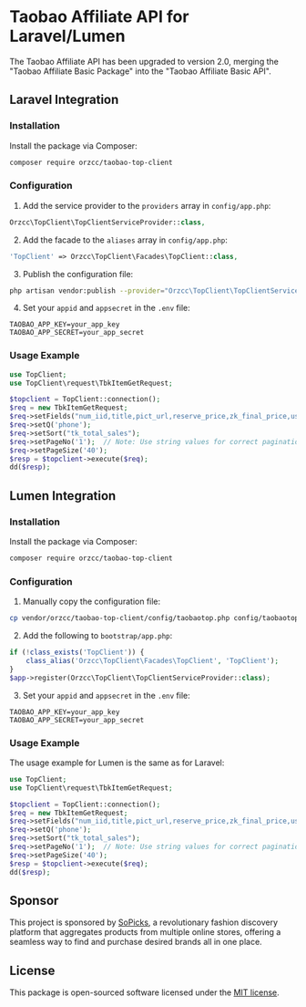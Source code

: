 # Taobao Affiliate API for Laravel/Lumen

The Taobao Affiliate API has been upgraded to version 2.0, merging the "Taobao Affiliate Basic Package" into the "Taobao Affiliate Basic API".

## Laravel Integration

### Installation

Install the package via Composer:

```bash
composer require orzcc/taobao-top-client
```

### Configuration

1. Add the service provider to the `providers` array in `config/app.php`:

```php
Orzcc\TopClient\TopClientServiceProvider::class,
```

2. Add the facade to the `aliases` array in `config/app.php`:

```php
'TopClient' => Orzcc\TopClient\Facades\TopClient::class,
```

3. Publish the configuration file:

```bash
php artisan vendor:publish --provider="Orzcc\TopClient\TopClientServiceProvider"
```

4. Set your `appid` and `appsecret` in the `.env` file:

```
TAOBAO_APP_KEY=your_app_key
TAOBAO_APP_SECRET=your_app_secret
```

### Usage Example

```php
use TopClient;
use TopClient\request\TbkItemGetRequest;

$topclient = TopClient::connection();
$req = new TbkItemGetRequest;
$req->setFields("num_iid,title,pict_url,reserve_price,zk_final_price,user_type,provcity,item_url");
$req->setQ('phone');
$req->setSort("tk_total_sales");
$req->setPageNo('1');  // Note: Use string values for correct pagination
$req->setPageSize('40');
$resp = $topclient->execute($req);
dd($resp);
```

## Lumen Integration

### Installation

Install the package via Composer:

```bash
composer require orzcc/taobao-top-client
```

### Configuration

1. Manually copy the configuration file:

```bash
cp vendor/orzcc/taobao-top-client/config/taobaotop.php config/taobaotop.php
```

2. Add the following to `bootstrap/app.php`:

```php
if (!class_exists('TopClient')) {
    class_alias('Orzcc\TopClient\Facades\TopClient', 'TopClient');
}
$app->register(Orzcc\TopClient\TopClientServiceProvider::class);
```

3. Set your `appid` and `appsecret` in the `.env` file:

```
TAOBAO_APP_KEY=your_app_key
TAOBAO_APP_SECRET=your_app_secret
```

### Usage Example

The usage example for Lumen is the same as for Laravel:

```php
use TopClient;
use TopClient\request\TbkItemGetRequest;

$topclient = TopClient::connection();
$req = new TbkItemGetRequest;
$req->setFields("num_iid,title,pict_url,reserve_price,zk_final_price,user_type,provcity,item_url");
$req->setQ('phone');
$req->setSort("tk_total_sales");
$req->setPageNo('1');  // Note: Use string values for correct pagination
$req->setPageSize('40');
$resp = $topclient->execute($req);
dd($resp);
```

## Sponsor
This project is sponsored by [SoPicks](https://www.sopicks.com/), a revolutionary fashion discovery platform that aggregates products from multiple online stores, offering a seamless way to find and purchase desired brands all in one place.

## License

This package is open-sourced software licensed under the [MIT license](https://opensource.org/licenses/MIT).
